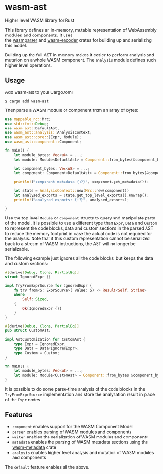 # wasm-ast
Higher level WASM library for Rust

This library defines an in-memory, mutable representation of WebAssembly modules and [components](https://github.com/WebAssembly/component-model). It uses  
the [wasmparser](https://crates.io/crates/wasmparser) and [wasm-encoder](https://crates.io/crates/wasm-encoder) crates for building up and serializing this model.

Building up the full AST in memory makes it easier to perform analysis and mutation on a whole WASM component. 
The `analysis` module defines such higher level operations.

## Usage
Add wasm-ast to your Cargo.toml

```shell
$ cargo add wasm-ast
```

Then parse a WASM module or component from an array of bytes:

```rust
use mappable_rc::Mrc;
use std::fmt::Debug;
use wasm_ast::DefaultAst;
use wasm_ast::analysis::AnalysisContext;
use wasm_ast::core::{Expr, Module};
use wasm_ast::component::Component;

fn main() {
    let module_bytes: Vec<u8> = ...;
    let module: Module<DefaultAst> = Component::from_bytes(&component_bytes).unwrap();
    
    let component_bytes: Vec<u8> = ...;
    let component: Component<DefaultAst> = Component::from_bytes(&component_bytes).unwrap();

    println!("component metadata {:?}", component.get_metadata());

    let state = AnalysisContext::new(Mrc::new(component));
    let analysed_exports = state.get_top_level_exports().unwrap();
    println!("analysed exports: {:?}", analysed_exports);

}
```

Use the top level `Module` or `Component` structs to query and manipulate parts of the model. 
It is possible to use a different type than `Expr`, `Data` and `Custom` to represent the code blocks, data and custom sections in the parsed AST to reduce the memory footprint in case the actual code is not required for the analysis. Note that if this custom representation cannot be serialized back to a stream of WASM instructions, the AST will no longer be serializable.

The following example just ignores all the code blocks, but keeps the data and custom sections:

```rust
#[derive(Debug, Clone, PartialEq)]
struct IgnoredExpr {}

impl TryFromExprSource for IgnoredExpr {
    fn try_from<S: ExprSource>(_value: S) -> Result<Self, String>
    where
        Self: Sized,
    {
        Ok(IgnoredExpr {})
    }
}

#[derive(Debug, Clone, PartialEq)]
pub struct CustomAst;

impl AstCustomization for CustomAst {
    type Expr = IgnoredExpr;
    type Data = Data<IgnoredExpr>;
    type Custom = Custom;
}

fn main() {
    let module_bytes: Vec<u8> = ...;
    let module: Module<CustomAst> = Component::from_bytes(&component_bytes).unwrap();
}
```

It is possible to do some parse-time analysis of the code blocks in the `TryFromExprSource` implementation and store the analysation result in place of the `Expr` nodes.

## Features
- `component` enables support for the WASM Component Model 
- `parser` enables parsing of WASM modules and components
- `writer` enables the serialization of WASM modules and components
- `metadata` enables the parsing of WASM metadata sections using the [wasm-metadata](https://crates.io/crates/wasm-metadata) crate
- `analysis` enables higher level analysis and mutation of WASM modules and components

The `default` feature enables all the above.
